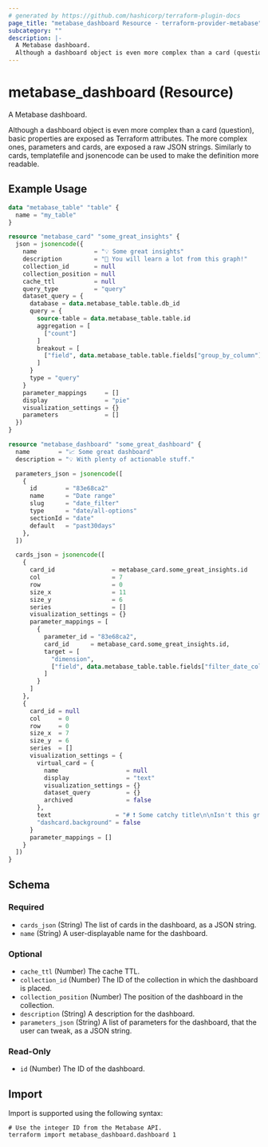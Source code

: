 ```yaml
---
# generated by https://github.com/hashicorp/terraform-plugin-docs
page_title: "metabase_dashboard Resource - terraform-provider-metabase"
subcategory: ""
description: |-
  A Metabase dashboard.
  Although a dashboard object is even more complex than a card (question), basic properties are exposed as Terraform attributes. The more complex ones, parameters and cards, are exposed a raw JSON strings. Similarly to cards, templatefile and jsonencode can be used to make the definition more readable.
---
```


# metabase_dashboard (Resource)

A Metabase dashboard.

Although a dashboard object is even more complex than a card (question), basic properties are exposed as Terraform attributes. The more complex ones, parameters and cards, are exposed a raw JSON strings. Similarly to cards, templatefile and jsonencode can be used to make the definition more readable.

## Example Usage

```terraform
data "metabase_table" "table" {
  name = "my_table"
}

resource "metabase_card" "some_great_insights" {
  json = jsonencode({
    name                = "💡 Some great insights"
    description         = "📖 You will learn a lot from this graph!"
    collection_id       = null
    collection_position = null
    cache_ttl           = null
    query_type          = "query"
    dataset_query = {
      database = data.metabase_table.table.db_id
      query = {
        source-table = data.metabase_table.table.id
        aggregation = [
          ["count"]
        ]
        breakout = [
          ["field", data.metabase_table.table.fields["group_by_column"], null]
        ]
      }
      type = "query"
    }
    parameter_mappings     = []
    display                = "pie"
    visualization_settings = {}
    parameters             = []
  })
}

resource "metabase_dashboard" "some_great_dashboard" {
  name        = "📈 Some great dashboard"
  description = "💡 With plenty of actionable stuff."

  parameters_json = jsonencode([
    {
      id        = "83e68ca2"
      name      = "Date range"
      slug      = "date_filter"
      type      = "date/all-options"
      sectionId = "date"
      default   = "past30days"
    },
  ])

  cards_json = jsonencode([
    {
      card_id                = metabase_card.some_great_insights.id
      col                    = 7
      row                    = 0
      size_x                 = 11
      size_y                 = 6
      series                 = []
      visualization_settings = {}
      parameter_mappings = [
        {
          parameter_id = "83e68ca2",
          card_id      = metabase_card.some_great_insights.id,
          target = [
            "dimension",
            ["field", data.metabase_table.table.fields["filter_date_column"], null]
          ]
        }
      ]
    },
    {
      card_id = null
      col     = 0
      row     = 0
      size_x  = 7
      size_y  = 6
      series  = []
      visualization_settings = {
        virtual_card = {
          name                   = null
          display                = "text"
          visualization_settings = {}
          dataset_query          = {}
          archived               = false
        },
        text                  = "# ❗️ Some catchy title\n\nIsn't this great?"
        "dashcard.background" = false
      }
      parameter_mappings = []
    }
  ])
}
```

<!-- schema generated by tfplugindocs -->
## Schema

### Required

- `cards_json` (String) The list of cards in the dashboard, as a JSON string.
- `name` (String) A user-displayable name for the dashboard.

### Optional

- `cache_ttl` (Number) The cache TTL.
- `collection_id` (Number) The ID of the collection in which the dashboard is placed.
- `collection_position` (Number) The position of the dashboard in the collection.
- `description` (String) A description for the dashboard.
- `parameters_json` (String) A list of parameters for the dashboard, that the user can tweak, as a JSON string.

### Read-Only

- `id` (Number) The ID of the dashboard.

## Import

Import is supported using the following syntax:

```shell
# Use the integer ID from the Metabase API.
terraform import metabase_dashboard.dashboard 1
```
